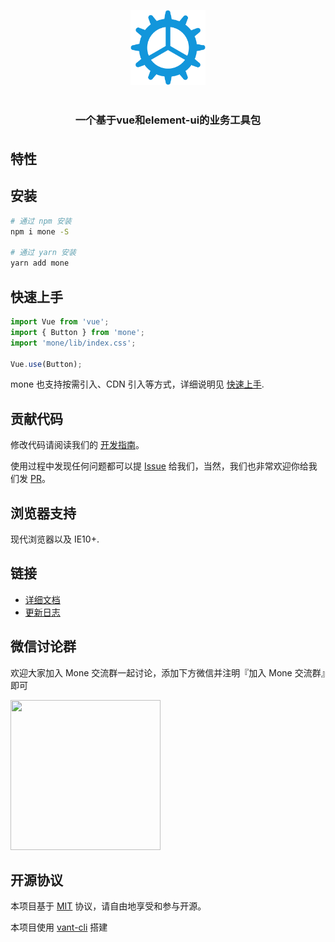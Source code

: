 <p align="center">
    <img alt="logo" src="docs/assets/logo.svg" width="120" style="margin-bottom: 10px;">
</p>
<h3 align="center" style="margin: 30px 0 35px;">一个基于vue和element-ui的业务工具包</h3>

## 特性

## 安装

```bash
# 通过 npm 安装
npm i mone -S

# 通过 yarn 安装
yarn add mone
```

## 快速上手

```js
import Vue from 'vue';
import { Button } from 'mone';
import 'mone/lib/index.css';

Vue.use(Button);
```

mone 也支持按需引入、CDN 引入等方式，详细说明见 [快速上手](https://jczzq.github.io/mone#/zh-CN/quickstart).

## 贡献代码

修改代码请阅读我们的 [开发指南](https://jczzq.github.io/mone/#/zh-CN/contribution)。

使用过程中发现任何问题都可以提 [Issue](https://github.com/jczzq/mone/issues) 给我们，当然，我们也非常欢迎你给我们发 [PR](https://github.com/jczzq/mone/pulls)。

## 浏览器支持

现代浏览器以及 IE10+.

## 链接

- [详细文档](https://jczzq.github.io/mone)
- [更新日志](https://jczzq.github.io/mone#/zh-CN/changelog)

## 微信讨论群

欢迎大家加入 Mone 交流群一起讨论，添加下方微信并注明『加入 Mone 交流群』即可

<img src="https://i.loli.net/2020/01/02/23lcaKiNOkrJ5BQ.jpg" width="240" height="240" >

## 开源协议

本项目基于 [MIT](https://zh.wikipedia.org/wiki/MIT%E8%A8%B1%E5%8F%AF%E8%AD%89) 协议，请自由地享受和参与开源。

本项目使用 [vant-cli](https://github.com/jczzq/mone/tree/dev/packages/vant-cli) 搭建
